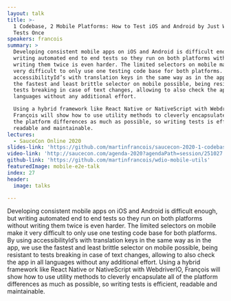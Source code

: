 ```yaml
---
layout: talk
title: >-
  1 Codebase, 2 Mobile Platforms: How to Test iOS and Android by Just Writing
  Tests Once
speakers: francois
summary: >
  Developing consistent mobile apps on iOS and Android is difficult enough, but
  writing automated end to end tests so they run on both platforms without
  writing them twice is even harder. The limited selectors on mobile make it
  very difficult to only use one testing code base for both platforms. By using
  accessibilityId’s with translation keys in the same way as in the app, we use
  the fastest and least brittle selector on mobile possible, being resistant to
  tests breaking in case of text changes, allowing to also check the app in all
  languages without any additional effort.

  Using a hybrid framework like React Native or NativeScript with WebdriverIO,
  François will show how to use utility methods to cleverly encapsulate all of
  the platform differences as much as possible, so writing tests is efficient,
  readable and maintainable.
lectures:
  - SauceCon Online 2020
slides-link: 'https://github.com/martinfrancois/saucecon-2020-1-codebase-2-mobile-platforms'
video-link: 'http://saucecon.com/agenda-2020?agendaPath=session/251027'
github-link: 'https://github.com/martinfrancois/wdio-mobile-utils'
featuredImage: mobile-e2e-talk
index: 27
header:
  image: talks

---
```


Developing consistent mobile apps on iOS and Android is difficult enough, but writing automated end to end tests so they run on both platforms without writing them twice is even harder. The limited selectors on mobile make it very difficult to only use one testing code base for both platforms. By using accessibilityId’s with translation keys in the same way as in the app, we use the fastest and least brittle selector on mobile possible, being resistant to tests breaking in case of text changes, allowing to also check the app in all languages without any additional effort.
Using a hybrid framework like React Native or NativeScript with WebdriverIO, François will show how to use utility methods to cleverly encapsulate all of the platform differences as much as possible, so writing tests is efficient, readable and maintainable.
